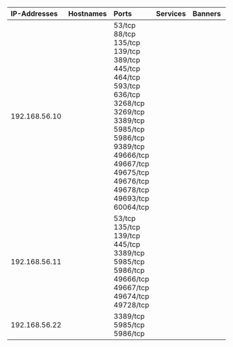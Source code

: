 | IP-Addresses   | Hostnames   | Ports                                                                                                                                                                                                                                                            | Services                                                                             | Banners                                                                              | OS   |
|:---------------|:------------|:-----------------------------------------------------------------------------------------------------------------------------------------------------------------------------------------------------------------------------------------------------------------|:-------------------------------------------------------------------------------------|:-------------------------------------------------------------------------------------|:-----|
| 192.168.56.10  |             | 53/tcp<br>88/tcp<br>135/tcp<br>139/tcp<br>389/tcp<br>445/tcp<br>464/tcp<br>593/tcp<br>636/tcp<br>3268/tcp<br>3269/tcp<br>3389/tcp<br>5985/tcp<br>5986/tcp<br>9389/tcp<br>49666/tcp<br>49667/tcp<br>49675/tcp<br>49676/tcp<br>49678/tcp<br>49693/tcp<br>60064/tcp | <br><br><br><br><br><br><br><br><br><br><br><br><br><br><br><br><br><br><br><br><br> | <br><br><br><br><br><br><br><br><br><br><br><br><br><br><br><br><br><br><br><br><br> |      |
| 192.168.56.11  |             | 53/tcp<br>135/tcp<br>139/tcp<br>445/tcp<br>3389/tcp<br>5985/tcp<br>5986/tcp<br>49666/tcp<br>49667/tcp<br>49674/tcp<br>49728/tcp                                                                                                                                  | <br><br><br><br><br><br><br><br><br><br>                                             | <br><br><br><br><br><br><br><br><br><br>                                             |      |
| 192.168.56.22  |             | 3389/tcp<br>5985/tcp<br>5986/tcp                                                                                                                                                                                                                                 | <br><br>                                                                             | <br><br>                                                                             |      |